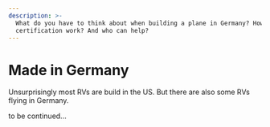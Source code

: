 ```yaml
---
description: >-
  What do you have to think about when building a plane in Germany? How does the
  certification work? And who can help?
---
```


# Made in Germany

Unsurprisingly most RVs are build in the US. But there are also some RVs flying in Germany.

to be continued...

